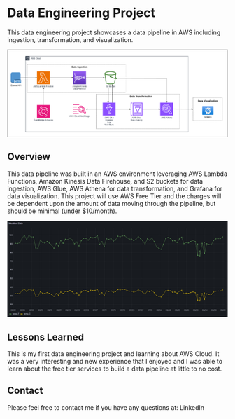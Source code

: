 # Data Engineering Project

This data engineering project showcases a data pipeline in AWS including ingestion, transformation, and visualization.

<img src="de_project_drawio.png" alt="Architecture Diagram" width="600"/>

## Overview

This data pipeline was built in an AWS environment leveraging AWS Lambda Functions, Amazon Kinesis Data Firehouse, and S2 buckets for data ingestion, AWS Glue, AWS Athena for data transformation, and Grafana for data visualization. This project will use AWS Free Tier and the charges will be dependent upon the amount of data moving through the pipeline, but should be minimal (under $10/month).

<img src="Historical Weather Data.jpg" alt="Historical Weather Data Chart" width="600"/>

## Lessons Learned

This is my first data engineering project and learning about AWS Cloud. It was a very interesting and new experience that I enjoyed and I was able to learn about the free tier services to build a data pipeline at little to no cost.

## Contact

Please feel free to contact me if you have any questions at: LinkedIn
